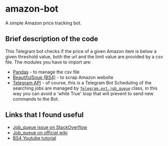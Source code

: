 # amazon-bot
A simple Amazon price tracking bot.

## Brief description of the code
This Telegram bot checks if the price of a given Amazon item is below a given threshold value, both the url and the limit value are provided by a csv file.
The modules you have to import are:
* [Pandas](https://pandas.pydata.org/) - to manage the csv file
* [BeautifulSoup (BS4)](https://www.crummy.com/software/BeautifulSoup/bs4/doc/) - to scrap Amazon website
* [Telegram API](https://python-telegram-bot.org/) - of course, this is a Telegram Bot
Scheduling of the searching jobs are managed by [`Telegram.ext.job_queue`](https://python-telegram-bot.readthedocs.io/en/stable/telegram.ext.jobqueue.html) class, in this way you can avoid a 'while True' loop that will prevent to send new commands to the Bot.

## Links that I found useful
* [Job_queue issue on StackOverflow](https://stackoverflow.com/questions/52556939/how-to-use-jobqueue-in-python-telegram-bot)
* [Job_queue on official wiki](https://github.com/python-telegram-bot/python-telegram-bot/wiki/Extensions-%E2%80%93-JobQueue)
* [BS4 Youtube tutorial](https://www.youtube.com/watch?v=dQw4w9WgXcQ)
